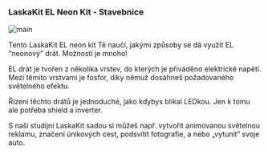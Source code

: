 ### LaskaKit EL Neon Kit - Stavebnice
<p><img src="https://github.com/LasKKit/LBot/blob/master/img/EL_Neon_animace.gif" alt="main" /></p>
<p>Tento LaskaKit EL neon kit Tě naučí, jakými způsoby se dá využít EL “neonový” drát. Možností je mnoho!</p>

<p>EL drát je tvořen z několika vrstev, do kterých je přiváděno elektrické napětí. Mezi těmito vrstvami je fosfor, díky němuž dosáhneš požadovaného světelného efektu.</p>

<p>Řízení těchto drátů je jednoduché, jako kdybys blikal LEDkou. Jen k tomu ale potřeba shield a inverter.</p>

<p>S naší studijní LaskaKit sadou si můžeš např. vytvořit animovanou světelnou reklamu, značení únikových cest, podsvítit fotografie, a nebo „vytunit“ svoje auto.</p> 